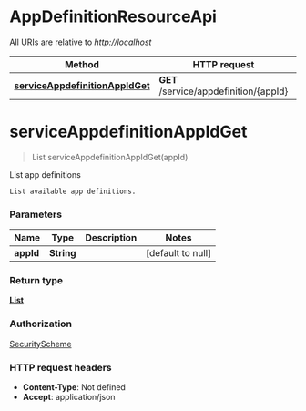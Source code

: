 # AppDefinitionResourceApi

All URIs are relative to *http://localhost*

| Method | HTTP request | Description |
|------------- | ------------- | -------------|
| [**serviceAppdefinitionAppIdGet**](AppDefinitionResourceApi.md#serviceAppdefinitionAppIdGet) | **GET** /service/appdefinition/{appId} | List app definitions |


<a name="serviceAppdefinitionAppIdGet"></a>
# **serviceAppdefinitionAppIdGet**
> List serviceAppdefinitionAppIdGet(appId)

List app definitions

    List available app definitions.

### Parameters

|Name | Type | Description  | Notes |
|------------- | ------------- | ------------- | -------------|
| **appId** | **String**|  | [default to null] |

### Return type

[**List**](../Models/AppDefinitionSpec.md)

### Authorization

[SecurityScheme](../README.md#SecurityScheme)

### HTTP request headers

- **Content-Type**: Not defined
- **Accept**: application/json

